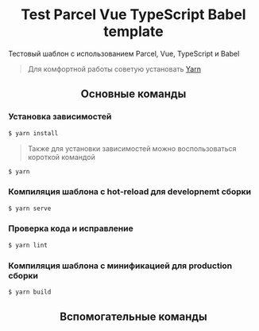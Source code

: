 <h1 align="center">Test Parcel Vue TypeScript Babel template</h1>

Тестовый шаблон с использованием Parcel, Vue, TypeScript и Babel

> Для комфортной работы советую установать <a href="https://yarnpkg.com/">Yarn</a>

<h2 align="center">Основные команды</h2>

### Установка зависимостей

```bash
$ yarn install
```
> Также для установки зависимостей можно воспользоваться короткой командой

```bash
$ yarn
```

### Компиляция шаблона с hot-reload для developnemt сборки

```bash
$ yarn serve
```

### Проверка кода и исправление

```bash
$ yarn lint
```

### Компиляция шаблона с минификацией для production сборки

```bash
$ yarn build
```

<h2 align="center">Вспомогательные команды</h2>
